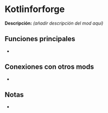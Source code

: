 # Kotlinforforge

**Descripción:** *(añadir descripción del mod aquí)*

## Funciones principales
- 

## Conexiones con otros mods
- 

## Notas
- 
